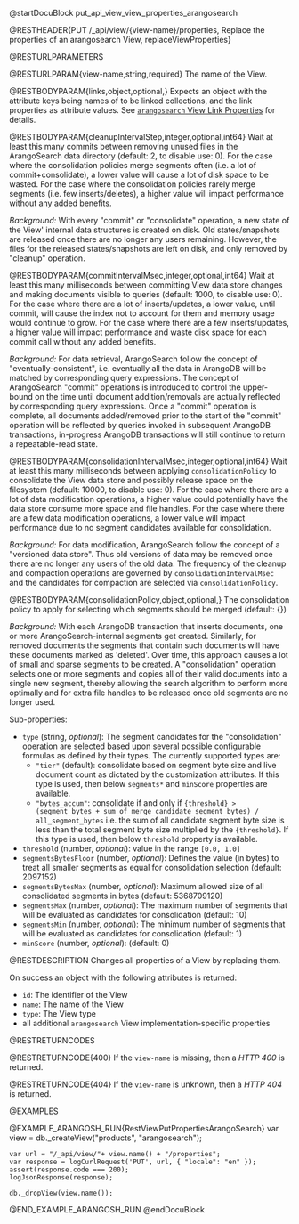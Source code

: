 @startDocuBlock put_api_view_view_properties_arangosearch

@RESTHEADER{PUT /_api/view/{view-name}/properties, Replace the properties of an arangosearch View, replaceViewProperties}

@RESTURLPARAMETERS

@RESTURLPARAM{view-name,string,required}
The name of the View.

@RESTBODYPARAM{links,object,optional,}
Expects an object with the attribute keys being names of to be linked collections,
and the link properties as attribute values. See
[`arangosearch` View Link Properties](https://www.arangodb.com/docs/stable/arangosearch-views.html#link-properties)
for details.

@RESTBODYPARAM{cleanupIntervalStep,integer,optional,int64}
Wait at least this many commits between removing unused files in the
ArangoSearch data directory (default: 2, to disable use: 0).
For the case where the consolidation policies merge segments often (i.e. a lot
of commit+consolidate), a lower value will cause a lot of disk space to be
wasted.
For the case where the consolidation policies rarely merge segments (i.e. few
inserts/deletes), a higher value will impact performance without any added
benefits.

_Background:_
  With every "commit" or "consolidate" operation, a new state of the View'
  internal data structures is created on disk.
  Old states/snapshots are released once there are no longer any users
  remaining.
  However, the files for the released states/snapshots are left on disk, and
  only removed by "cleanup" operation.

@RESTBODYPARAM{commitIntervalMsec,integer,optional,int64}
Wait at least this many milliseconds between committing View data store
changes and making documents visible to queries (default: 1000, to disable
use: 0).
For the case where there are a lot of inserts/updates, a lower value, until
commit, will cause the index not to account for them and memory usage would
continue to grow.
For the case where there are a few inserts/updates, a higher value will impact
performance and waste disk space for each commit call without any added
benefits.

_Background:_
  For data retrieval, ArangoSearch follow the concept of
  "eventually-consistent", i.e. eventually all the data in ArangoDB will be
  matched by corresponding query expressions.
  The concept of ArangoSearch "commit" operations is introduced to
  control the upper-bound on the time until document addition/removals are
  actually reflected by corresponding query expressions.
  Once a "commit" operation is complete, all documents added/removed prior to
  the start of the "commit" operation will be reflected by queries invoked in
  subsequent ArangoDB transactions, in-progress ArangoDB transactions will
  still continue to return a repeatable-read state.

@RESTBODYPARAM{consolidationIntervalMsec,integer,optional,int64}
Wait at least this many milliseconds between applying `consolidationPolicy` to
consolidate the View data store and possibly release space on the filesystem
(default: 10000, to disable use: 0).
For the case where there are a lot of data modification operations, a higher
value could potentially have the data store consume more space and file handles.
For the case where there are a few data modification operations, a lower value
will impact performance due to no segment candidates available for
consolidation.

_Background:_
  For data modification, ArangoSearch follow the concept of a
  "versioned data store". Thus old versions of data may be removed once there
  are no longer any users of the old data. The frequency of the cleanup and
  compaction operations are governed by `consolidationIntervalMsec` and the
  candidates for compaction are selected via `consolidationPolicy`.

@RESTBODYPARAM{consolidationPolicy,object,optional,}
The consolidation policy to apply for selecting which segments should be merged
(default: {})

_Background:_
  With each ArangoDB transaction that inserts documents, one or more
  ArangoSearch-internal segments get created.
  Similarly, for removed documents the segments that contain such documents
  will have these documents marked as 'deleted'.
  Over time, this approach causes a lot of small and sparse segments to be
  created.
  A "consolidation" operation selects one or more segments and copies all of
  their valid documents into a single new segment, thereby allowing the
  search algorithm to perform more optimally and for extra file handles to be
  released once old segments are no longer used.

Sub-properties:
  - `type` (string, _optional_):
    The segment candidates for the "consolidation" operation are selected based
    upon several possible configurable formulas as defined by their types.
    The currently supported types are:
    - `"tier"` (default): consolidate based on segment byte size and live
      document count as dictated by the customization attributes. If this type
      is used, then below `segments*` and `minScore` properties are available.
    - `"bytes_accum"`: consolidate if and only if
      `{threshold} > (segment_bytes + sum_of_merge_candidate_segment_bytes) / all_segment_bytes`
      i.e. the sum of all candidate segment byte size is less than the total
      segment byte size multiplied by the `{threshold}`. If this type is used,
      then below `threshold` property is available.
  - `threshold` (number, _optional_): value in the range `[0.0, 1.0]`
  - `segmentsBytesFloor` (number, _optional_): Defines the value (in bytes) to
    treat all smaller segments as equal for consolidation selection
    (default: 2097152)
  - `segmentsBytesMax` (number, _optional_): Maximum allowed size of all
    consolidated segments in bytes (default: 5368709120)
  - `segmentsMax` (number, _optional_): The maximum number of segments that will
    be evaluated as candidates for consolidation (default: 10)
  - `segmentsMin` (number, _optional_): The minimum number of segments that will
    be evaluated as candidates for consolidation (default: 1)
  - `minScore` (number, _optional_): (default: 0)

@RESTDESCRIPTION
Changes all properties of a View by replacing them.

On success an object with the following attributes is returned:
- `id`: The identifier of the View
- `name`: The name of the View
- `type`: The View type
- all additional `arangosearch` View implementation-specific properties

@RESTRETURNCODES

@RESTRETURNCODE{400}
If the `view-name` is missing, then a *HTTP 400* is returned.

@RESTRETURNCODE{404}
If the `view-name` is unknown, then a *HTTP 404* is returned.

@EXAMPLES

@EXAMPLE_ARANGOSH_RUN{RestViewPutPropertiesArangoSearch}
    var view = db._createView("products", "arangosearch");

    var url = "/_api/view/"+ view.name() + "/properties";
    var response = logCurlRequest('PUT', url, { "locale": "en" });
    assert(response.code === 200);
    logJsonResponse(response);

    db._dropView(view.name());
@END_EXAMPLE_ARANGOSH_RUN
@endDocuBlock
